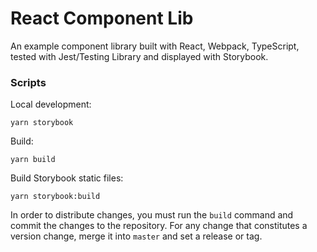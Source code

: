 # React Component Lib
An example component library built with React, Webpack, TypeScript, tested with Jest/Testing Library and displayed with Storybook.

### Scripts

Local development:
```shell script
yarn storybook
```
Build:
```shell script
yarn build
```
Build Storybook static files:
```shell script
yarn storybook:build
```

In order to distribute changes, you must run the `build` command and commit the changes to the repository. For any change that constitutes a version change, merge it into `master` and set a release or tag.